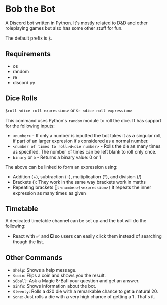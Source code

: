 # Bob the Bot

A Discord bot written in Python. It's mostly related to D&D and other roleplaying games but also has some other stuff for fun.

The default prefix is `$`.

## Requirements

* os
* random
* re
* discord.py

## Dice Rolls

`$roll <dice roll expression>` or `$r <dice roll expression>`

This command uses Python's `random` module to roll the dice. It has support for the following inputs:

* `<number>` - If only a number is inputted the bot takes it as a singular roll, if part of an larger expresion it's considered as a normal number.
* `<number of times to roll>d<die number>` - Rolls the die as many times as specified. The number of times can be left blank to roll only once.
* `binary` or `b` - Returns a binary value: 0 or 1

The above can be linked to form an expression using:

* Addition (+), subtraction (-), multiplication (*), and division (/)
* Brackets (): They work in the same way brackets work in maths
* Repeating brackets []: `<number>[<expression>]` It repeats the inner expression as many times as given

## Timetable

A decicated timetable channel can be set up and the bot will do the following:

* React with ✅ and ❎ so users can easily click them instead of searching though the list.

## Other Commands

* `$help`: Shows a help message.
* `$coin`: Flips a coin and shows you the result.
* `$8ball`: Ask a Magic 8-Ball your question and get an answer.
* `$info`: Shows information about the bot.
* `$twenty`: Rolls a d20 die with a remarkable chance to get a natural 20.
* `$one`: Just rolls a die with a very high chance of getting a 1. That's it.

